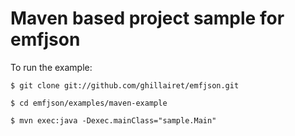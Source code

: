 # Maven based project sample for emfjson

To run the example:
    
    $ git clone git://github.com/ghillairet/emfjson.git
    
    $ cd emfjson/examples/maven-example

    $ mvn exec:java -Dexec.mainClass="sample.Main"

